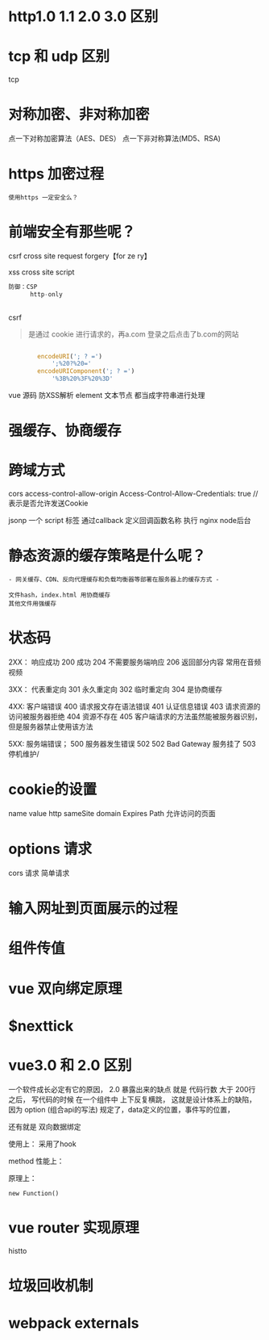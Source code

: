 # http1.0 1.1 2.0 3.0 区别

# tcp 和 udp 区别
tcp 

# 对称加密、非对称加密
点一下对称加密算法（AES、DES）
点一下非对称算法(MD5、RSA)



# https 加密过程
    使用https 一定安全么？

# 前端安全有那些呢？
csrf
cross site request forgery【for ze ry】

xss
cross site script
```js
防御：CSP 
      http-only
      
```
csrf
> 是通过 cookie 进行请求的，再a.com 登录之后点击了b.com的网站
```js

        encodeURI('; ? =')
            ';%20?%20='
        encodeURIComponent('; ? =')
            '%3B%20%3F%20%3D'
```

vue 源码 防XSS解析
 element 文本节点
    都当成字符串进行处理


# 强缓存、协商缓存

# 跨域方式
 cors
    access-control-allow-origin
    Access-Control-Allow-Credentials: true   // 表示是否允许发送Cookie

 jsonp
    一个 script 标签
    通过callback 定义回调函数名称
    执行
 nginx
 node后台


# 静态资源的缓存策略是什么呢？
    - 网关缓存、CDN、反向代理缓存和负载均衡器等部署在服务器上的缓存方式 -

    文件hash，index.html 用协商缓存
    其他文件用强缓存

# 状态码
2XX：  响应成功
    200 成功
    204 不需要服务端响应
    206 返回部分内容  常用在音频 视频

3XX：  代表重定向
    301 永久重定向
    302 临时重定向
    304 是协商缓存

4XX:   客户端错误
    400 请求报文存在语法错误
    401 认证信息错误
    403 请求资源的访问被服务器拒绝
    404 资源不存在
    405 客户端请求的方法虽然能被服务器识别，但是服务器禁止使用该方法

5XX:   服务端错误；
    500 服务器发生错误
    502 502 Bad Gateway  服务挂了
    503 停机维护/

# cookie的设置
name
value
http
sameSite
domain
Expires
Path  允许访问的页面

# options 请求
cors 请求
简单请求 

# 输入网址到页面展示的过程

# 组件传值

# vue 双向绑定原理


# $nexttick


# vue3.0 和 2.0 区别
一个软件成长必定有它的原因，
2.0 暴露出来的缺点  就是 代码行数 大于 200行之后，
写代码的时候 在一个组件中 上下反复横跳，
这就是设计体系上的缺陷，因为 option (组合api的写法) 规定了，data定义的位置，事件写的位置，

还有就是 双向数据绑定


使用上：
采用了hook

method
性能上：


原理上：

    new Function()


# vue router 实现原理
histto


# 垃圾回收机制

# webpack externals


